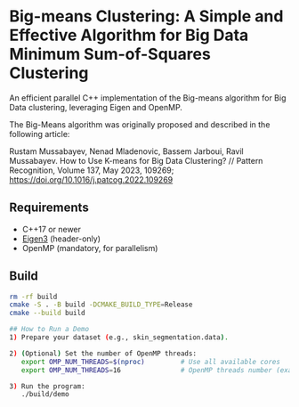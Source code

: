 # Big-means Clustering: A Simple and Effective Algorithm for Big Data Minimum Sum-of-Squares Clustering

An efficient parallel C++ implementation of the Big-means algorithm for Big Data clustering, leveraging Eigen and OpenMP.

The Big-Means algorithm was originally proposed and described in the following article:

Rustam Mussabayev, Nenad Mladenovic, Bassem Jarboui, Ravil Mussabayev. How to Use K-means for Big Data Clustering? // Pattern Recognition, Volume 137, May 2023, 109269; https://doi.org/10.1016/j.patcog.2022.109269

## Requirements
- C++17 or newer
- [Eigen3](https://eigen.tuxfamily.org/) (header-only)
- OpenMP (mandatory, for parallelism)

## Build
```bash
rm -rf build
cmake -S . -B build -DCMAKE_BUILD_TYPE=Release
cmake --build build

## How to Run a Demo
1) Prepare your dataset (e.g., skin_segmentation.data).

2) (Optional) Set the number of OpenMP threads:
   export OMP_NUM_THREADS=$(nproc)         # Use all available cores
   export OMP_NUM_THREADS=16               # OpenMP threads number (example fixed value)

3) Run the program:
   ./build/demo
